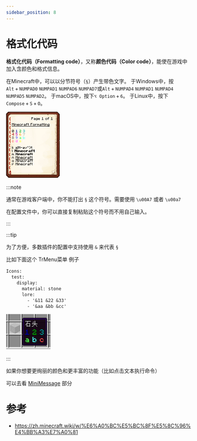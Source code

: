 ```yaml
---
sidebar_position: 8
---
```


# 格式化代码

**格式化代码（Formatting code）**，又称**颜色代码（Color code）**，能使在游戏中加入含颜色和格式信息。

在Minecraft中，可以以分节符号（`§`）产生带色文字。 于Windows中，按`Alt` + `NUMPAD0` `NUMPAD1` `NUMPAD6` `NUMPAD7`或`Alt` + `NUMPAD4` `NUMPAD1` `NUMPAD4` `NUMPAD5` `NUMPAD2`。 于macOS中，按下`⌥ Option` + `6`。 于Linux中，按下 `Compose` + `S` + `O`。

![](_images/格式化代码/Minecraft_Formatting.gif)

:::note

通常在游戏客户端中，你不能打出 `§` 这个符号。需要使用 `\u00A7` 或者 `\u00a7`

在配置文件中，你可以直接复制粘贴这个符号而不用自己输入。

:::

:::tip

为了方便，多数插件的配置中支持使用 `&` 来代表 `§`

比如下面这个 TrMenu菜单 例子

```
Icons:
  test:
    display:
      material: stone
      lore:
        - '&11 &22 &33'
        - '&aa &bb &cc'
```

![](_images/格式化代码/游戏内.png)

:::

如果你想要更绚丽的颜色和更丰富的功能（比如点击文本执行命令）

可以去看 [MiniMessage](MiniMessage.md) 部分

# 参考

- https://zh.minecraft.wiki/w/%E6%A0%BC%E5%BC%8F%E5%8C%96%E4%BB%A3%E7%A0%81